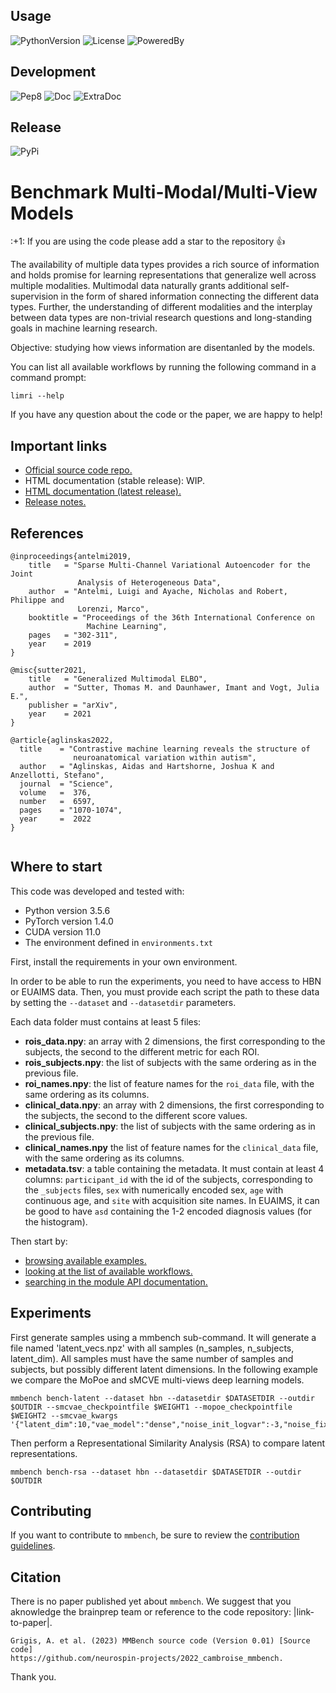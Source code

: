 ## Usage

![PythonVersion](https://img.shields.io/badge/python-3.6%20%7C%203.7%20%7C%203.8%20%7C%203.9-blue)
![License](https://img.shields.io/badge/License-CeCILLB-blue.svg)
![PoweredBy](https://img.shields.io/badge/Powered%20by-CEA%2FNeuroSpin-blue.svg)

## Development

![Pep8](https://github.com/neurospin-projects/2022_cambroise_mmbench/actions/workflows/pep8.yml/badge.svg)
![Doc](https://github.com/neurospin-projects/2022_cambroise_mmbench/actions/workflows/documentation.yml/badge.svg)
![ExtraDoc](https://readthedocs.org/projects/mmbench/badge/?version=latest)

## Release

![PyPi](https://badge.fury.io/py/mmbench.svg)


# Benchmark Multi-Modal/Multi-View Models 

\:+1: If you are using the code please add a star to the repository :+1:

The availability of multiple data types provides a rich source of information
and holds promise for learning representations that generalize well across
multiple modalities. Multimodal data naturally grants additional
self-supervision in the form of shared information connecting the
different data types. Further, the understanding of different modalities and
the interplay between data types are non-trivial research questions and
long-standing goals in machine learning research.

Objective: studying how views information are disentanled by the models.

You can list all available workflows by running the following command in a
command prompt:

```
limri --help
```

If you have any question about the code or the paper, we are happy to help!

## Important links

* [Official source code repo.](https://github.com/neurospin-projects/2022_cambroise_mmbench)
* HTML documentation (stable release): WIP.
* [HTML documentation (latest release).](https://readthedocs.org/projects/mmbench)
* [Release notes.](https://github.com/neurospin-projects/2022_cambroise_mmbench/blob/master/CHANGELOG.rst)

## References

```
@inproceedings{antelmi2019,
    title   = "Sparse Multi-Channel Variational Autoencoder for the Joint
               Analysis of Heterogeneous Data", 
    author  = "Antelmi, Luigi and Ayache, Nicholas and Robert, Philippe and
               Lorenzi, Marco",
    booktitle = "Proceedings of the 36th International Conference on 
                 Machine Learning",
    pages   = "302-311",
    year    = 2019
}

@misc{sutter2021,
    title   = "Generalized Multimodal ELBO",
    author  = "Sutter, Thomas M. and Daunhawer, Imant and Vogt, Julia E.",
    publisher = "arXiv",
    year    = 2021
}

@article{aglinskas2022,
  title    = "Contrastive machine learning reveals the structure of
              neuroanatomical variation within autism",
  author   = "Aglinskas, Aidas and Hartshorne, Joshua K and Anzellotti, Stefano",
  journal  = "Science",
  volume   =  376,
  number   =  6597,
  pages    = "1070-1074",
  year     =  2022
}
  
```

## Where to start

This code was developed and tested with:
- Python version 3.5.6
- PyTorch version 1.4.0
- CUDA version 11.0
- The environment defined in `environments.txt`

First, install the requirements in your own environment. 

In order to be able to run the experiments, you need to have access to HBN or
EUAIMS data. Then, you must provide each script the path to these data 
by setting the `--dataset` and `--datasetdir` parameters.

Each data folder must contains at least 5 files:
- **rois_data.npy**: an array with 2 dimensions, the first corresponding to
  the subjects, the second to the different metric for each ROI.
- **rois_subjects.npy**: the list of subjects with the same ordering as
  in the previous file.
- **roi_names.npy**: the list of feature names for the `roi_data` file, with
  the same ordering as its columns.
- **clinical_data.npy**: an array with 2 dimensions, the first corresponding
  to the subjects, the second to the different score values.
- **clinical_subjects.npy**: the list of subjects with the same ordering as
  in the previous file.
- **clinical_names.npy** the list of feature names for the `clinical_data`
  file, with the same ordering as its columns.
- **metadata.tsv**: a table containing the metadata. It must contain at least
  4 columns: `participant_id` with the id of the subjects, corresponding
  to the `_subjects` files, `sex` with numerically encoded sex, `age` with
  continuous age, and `site` with acquisition site names. In EUAIMS, it can
  be good to have `asd` containing the 1-2 encoded diagnosis values (for the
  histogram).

Then start by:

* [browsing available examples.](https://mmbench.readthedocs.io/en/latest/auto_gallery/index.html)
* [looking at the list of available workflows.](https://mmbench.readthedocs.io/en/latest/generated/mmbench.workflow.html)
* [searching in the module API documentation.](https://mmbench.readthedocs.io/en/latest/generated/documentation.html)

## Experiments

First generate samples using a mmbench sub-command. It will generate a file
named 'latent_vecs.npz' with all samples (n_samples, n_subjects, latent_dim).
All samples must have the same number of samples and subjects, but possibly
different latent dimensions.
In the following example we compare the MoPoe and sMCVE multi-views deep
learning models.

```
mmbench bench-latent --dataset hbn --datasetdir $DATASETDIR --outdir $OUTDIR --smcvae_checkpointfile $WEIGHT1 --mopoe_checkpointfile $WEIGHT2 --smcvae_kwargs '{"latent_dim":10,"vae_model":"dense","noise_init_logvar":-3,"noise_fixed":False}'
```

Then perform a Representational Similarity Analysis (RSA) to compare latent
representations.

```
mmbench bench-rsa --dataset hbn --datasetdir $DATASETDIR --outdir $OUTDIR
```

## Contributing

If you want to contribute to `mmbench`, be sure to review the [contribution guidelines](./CONTRIBUTING.rst).

## Citation

There is no paper published yet about `mmbench`.
We suggest that you aknowledge the brainprep team or reference to the code
repository: |link-to-paper|.

```
Grigis, A. et al. (2023) MMBench source code (Version 0.01) [Source code]
https://github.com/neurospin-projects/2022_cambroise_mmbench.
```

Thank you.
